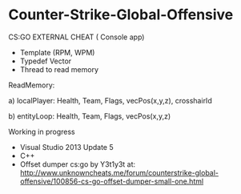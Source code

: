 # Counter-Strike-Global-Offensive

CS:GO EXTERNAL CHEAT ( Console app)

* Template (RPM, WPM)
* Typedef Vector
* Thread to read memory


ReadMemory:

a) localPlayer: Health, Team, Flags, vecPos(x,y,z), crosshairId

b) entityLoop: Health, Team, Flags, vecPos(x,y,z)


Working in progress

* Visual Studio 2013 Update 5
* C++
* Offset dumper cs:go by Y3t1y3t at: http://www.unknowncheats.me/forum/counterstrike-global-offensive/100856-cs-go-offset-dumper-small-one.html
